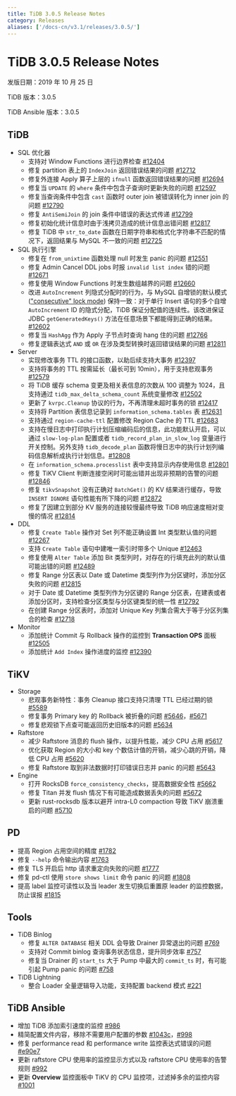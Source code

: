 ```yaml
---
title: TiDB 3.0.5 Release Notes
category: Releases
aliases: ['/docs-cn/v3.1/releases/3.0.5/']
---
```


# TiDB 3.0.5 Release Notes

发版日期：2019 年 10 月 25 日

TiDB 版本：3.0.5

TiDB Ansible 版本：3.0.5

## TiDB

+ SQL 优化器
    - 支持对 Window Functions 进行边界检查 [#12404](https://github.com/pingcap/tidb/pull/12404)
    - 修复 partition 表上的 `IndexJoin` 返回错误结果的问题 [#12712](https://github.com/pingcap/tidb/pull/12712)
    - 修复外连接 Apply 算子上层的 `ifnull` 函数返回错误结果的问题 [#12694](https://github.com/pingcap/tidb/pull/12694)
    - 修复当 `UPDATE` 的 `where` 条件中包含子查询时更新失败的问题 [#12597](https://github.com/pingcap/tidb/pull/12597)
    - 修复当查询条件中包含 `cast` 函数时 outer join 被错误转化为 inner join 的问题 [#12790](https://github.com/pingcap/tidb/pull/12790)
    - 修复 `AntiSemiJoin` 的 join 条件中错误的表达式传递 [#12799](https://github.com/pingcap/tidb/pull/12799)
    - 修复初始化统计信息时由于浅拷贝造成的统计信息出错问题 [#12817](https://github.com/pingcap/tidb/pull/12817)
    - 修复 TiDB 中 `str_to_date` 函数在日期字符串和格式化字符串不匹配的情况下，返回结果与 MySQL 不一致的问题 [#12725](https://github.com/pingcap/tidb/pull/12725)
+ SQL 执行引擎
    - 修复在 `from_unixtime` 函数处理 null 时发生 panic 的问题 [#12551](https://github.com/pingcap/tidb/pull/12551)
    - 修复 Admin Cancel DDL jobs 时报 `invalid list index` 错的问题 [#12671](https://github.com/pingcap/tidb/pull/12671)
    - 修复使用 Window Functions 时发生数组越界的问题 [#12660](https://github.com/pingcap/tidb/pull/12660)
    - 改进 `AutoIncrement` 列隐式分配时的行为，与 MySQL 自增锁的默认模式 (["consecutive" lock mode](https://dev.mysql.com/doc/refman/5.7/en/innodb-auto-increment-handling.html)) 保持一致：对于单行 Insert 语句的多个自增 `AutoIncrement` ID 的隐式分配，TiDB 保证分配值的连续性。该改进保证 JDBC `getGeneratedKeys()` 方法在任意场景下都能得到正确的结果。[#12602](https://github.com/pingcap/tidb/pull/12602)
    - 修复当 `HashAgg` 作为 Apply 子节点时查询 hang 住的问题 [#12766](https://github.com/pingcap/tidb/pull/12766)
    - 修复逻辑表达式 `AND` 或 `OR` 在涉及类型转换时返回错误结果的问题 [#12811](https://github.com/pingcap/tidb/pull/12811)
+ Server
    - 实现修改事务 TTL 的接口函数，以助后续支持大事务 [#12397](https://github.com/pingcap/tidb/pull/12397)
    - 支持将事务的 TTL 按需延长（最长可到 10min），用于支持悲观事务 [#12579](https://github.com/pingcap/tidb/pull/12579)
    - 将 TiDB 缓存 schema 变更及相关表信息的次数从 100 调整为 1024，且支持通过 `tidb_max_delta_schema_count` 系统变量修改 [#12502](https://github.com/pingcap/tidb/pull/12502)
    - 更新了 `kvrpc.Cleanup` 协议的行为，不再清理未超时事务的锁 [#12417](https://github.com/pingcap/tidb/pull/12417)
    - 支持将 Partition 表信息记录到 `information_schema.tables` 表 [#12631](https://github.com/pingcap/tidb/pull/12631)
    - 支持通过 `region-cache-ttl` 配置修改 Region Cache 的 TTL [#12683](https://github.com/pingcap/tidb/pull/12683)
    - 支持在慢日志中打印执行计划压缩编码后的信息，此功能默认开启，可以通过 `slow-log-plan` 配置或者 `tidb_record_plan_in_slow_log` 变量进行开关控制。另外支持 `tidb_decode_plan` 函数将慢日志中的执行计划列编码信息解析成执行计划信息。[#12808](https://github.com/pingcap/tidb/pull/12808)
    - 在 `information_schema.processlist` 表中支持显示内存使用信息 [#12801](https://github.com/pingcap/tidb/pull/12801)
    - 修复 TiKV Client 判断连接空闲时可能出错并出现非预期的告警的问题 [#12846](https://github.com/pingcap/tidb/pull/12846)
    - 修复 `tikvSnapshot` 没有正确对 `BatchGet()` 的 KV 结果进行缓存，导致 `INSERT IGNORE` 语句性能有所下降的问题 [#12872](https://github.com/pingcap/tidb/pull/12872)
    - 修复了因建立到部分 KV 服务的连接较慢最终导致 TiDB 响应速度相对变慢的情况 [#12814](https://github.com/pingcap/tidb/pull/12814)
+ DDL
    - 修复 `Create Table` 操作对 Set 列不能正确设置 Int 类型默认值的问题 [#12267](https://github.com/pingcap/tidb/pull/12267)
    - 支持 `Create Table` 语句中建唯一索引时带多个 Unique [#12463](https://github.com/pingcap/tidb/pull/12463)
    - 修复使用 `Alter Table` 添加 Bit 类型列时，对存在的行填充此列的默认值可能出错的问题 [#12489](https://github.com/pingcap/tidb/pull/12489)
    - 修复 Range 分区表以 Date 或 Datetime 类型列作为分区键时，添加分区失败的问题 [#12815](https://github.com/pingcap/tidb/pull/12815)
    - 对于 Date 或 Datetime 类型列作为分区键的 Range 分区表，在建表或者添加分区时，支持检查分区类型与分区键类型的统一性 [#12792](https://github.com/pingcap/tidb/pull/12792)
    - 在创建 Range 分区表时，添加对 Unique Key 列集合需大于等于分区列集合的检查 [#12718](https://github.com/pingcap/tidb/pull/12718)
+ Monitor
    - 添加统计 Commit 与 Rollback 操作的监控到 **Transaction OPS** 面板 [#12505](https://github.com/pingcap/tidb/pull/12505)
    - 添加统计 `Add Index` 操作进度的监控 [#12390](https://github.com/pingcap/tidb/pull/12390)

## TiKV

+ Storage
    - 悲观事务新特性：事务 Cleanup 接口支持只清理 TTL 已经过期的锁 [#5589](https://github.com/tikv/tikv/pull/5589)
    - 修复事务 Primary key 的 Rollback 被折叠的问题 [#5646](https://github.com/tikv/tikv/pull/5646)，[#5671](https://github.com/tikv/tikv/pull/5671)
    - 修复悲观锁下点查可能返回历史旧版本的问题 [#5634](https://github.com/tikv/tikv/pull/5634)
+ Raftstore
    - 减少 Raftstore 消息的 flush 操作，以提升性能，减少 CPU 占用 [#5617](https://github.com/tikv/tikv/pull/5617)
    - 优化获取 Region 的大小和 key 个数估计值的开销，减少心跳的开销，降低 CPU 占用 [#5620](https://github.com/tikv/tikv/pull/5620)
    - 修复 Raftstore 取到非法数据时打印错误日志并 panic 的问题 [#5643](https://github.com/tikv/tikv/pull/5643)
+ Engine
    - 打开 RocksDB `force_consistency_checks`，提高数据安全性 [#5662](https://github.com/tikv/tikv/pull/5662)
    - 修复 Titan 并发 flush 情况下有可能造成数据丢失的问题 [#5672](https://github.com/tikv/tikv/pull/5672)
    - 更新 rust-rocksdb 版本以避开 intra-L0 compaction 导致 TiKV 崩溃重启的问题 [#5710](https://github.com/tikv/tikv/pull/5710)

## PD

- 提高 Region 占用空间的精度 [#1782](https://github.com/pingcap/pd/pull/1782)
- 修复 `--help` 命令输出内容 [#1763](https://github.com/pingcap/pd/pull/1763)
- 修复 TLS 开启后 http 请求重定向失败的问题 [#1777](https://github.com/pingcap/pd/pull/1777)
- 修复 pd-ctl 使用 `store shows limit` 命令 panic 的问题 [#1808](https://github.com/pingcap/pd/pull/1808)
- 提高 label 监控可读性以及当 leader 发生切换后重置原 leader 的监控数据，防止误报 [#1815](https://github.com/pingcap/pd/pull/1815)

## Tools

+ TiDB Binlog
    - 修复 `ALTER DATABASE` 相关 DDL 会导致 Drainer 异常退出的问题 [#769](https://github.com/pingcap/tidb-binlog/pull/769)
    - 支持对 Commit binlog 查询事务状态信息，提升同步效率 [#757](https://github.com/pingcap/tidb-binlog/pull/757)
    - 修复当 Drainer 的 `start_ts` 大于 Pump 中最大的 `commit_ts` 时，有可能引起 Pump panic 的问题 [#758](https://github.com/pingcap/tidb-binlog/pull/758)
+ TiDB Lightning
    - 整合 Loader 全量逻辑导入功能，支持配置 backend 模式 [#221](https://github.com/pingcap/tidb-lightning/pull/221)

## TiDB Ansible

- 增加 TiDB 添加索引速度的监控 [#986](https://github.com/pingcap/tidb-ansible/pull/986)
- 精简配置文件内容，移除不需要用户配置的参数 [#1043c](https://github.com/pingcap/tidb-ansible/commit/1043c3df7ddb72eb234c55858960e9fdd3830a14)，[#998](https://github.com/pingcap/tidb-ansible/pull/998)
- 修复 performance read 和 performance write 监控表达式错误的问题 [#e90e7](https://github.com/pingcap/tidb-ansible/commit/e90e79f5117bb89197e01b1391fd02e25d57a440)
- 更新 raftstore CPU 使用率的监控显示方式以及 raftstore CPU 使用率的告警规则 [#992](https://github.com/pingcap/tidb-ansible/pull/992)
- 更新 **Overview** 监控面板中 TiKV 的 CPU 监控项，过滤掉多余的监控内容 [#1001](https://github.com/pingcap/tidb-ansible/pull/1001)
